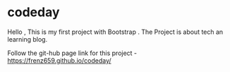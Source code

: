 # codeday
Hello , This is my first project with Bootstrap . The Project is about tech an learning blog.

Follow the git-hub page link for this project - https://frenz659.github.io/codeday/
